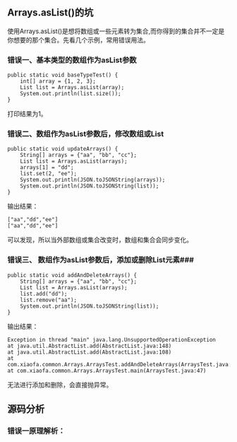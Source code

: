 ## Arrays.asList()的坑 ##
使用Arrays.asList()是想将数组或一些元素转为集合,而你得到的集合并不一定是你想要的那个集合。先看几个示例，常用错误用法。 
### 错误一、基本类型的数组作为asList参数 ###

    public static void baseTypeTest() {
        int[] array = {1, 2, 3};
        List list = Arrays.asList(array);
        System.out.println(list.size());
    }

打印结果为1。

### 错误二、数组作为asList参数后，修改数组或List ###

    public static void updateArrays() {
        String[] arrays = {"aa", "bb", "cc"};
        List list = Arrays.asList(arrays);
        arrays[1] = "dd";
        list.set(2, "ee");
        System.out.println(JSON.toJSONString(arrays));
        System.out.println(JSON.toJSONString(list));
    }

输出结果：  

    ["aa","dd","ee"]
	["aa","dd","ee"]
可以发现，所以当外部数组或集合改变时，数组和集合会同步变化。

### 错误三、 数组作为asList参数后，添加或删除List元素###

    public static void addAndDeleteArrays() {
        String[] arrays = {"aa", "bb", "cc"};
        List list = Arrays.asList(arrays);
        list.add("dd");
        list.remove("aa");
        System.out.println(JSON.toJSONString(list));
    }

输出结果：

    Exception in thread "main" java.lang.UnsupportedOperationException
	at java.util.AbstractList.add(AbstractList.java:148)
	at java.util.AbstractList.add(AbstractList.java:108)
	at com.xiaofa.common.Arrays.ArraysTest.addAndDeleteArrays(ArraysTest.java:35)
	at com.xiaofa.common.Arrays.ArraysTest.main(ArraysTest.java:47)

无法进行添加和删除，会直接抛异常。

## 源码分析 ##

### 错误一原理解析： ###

